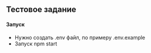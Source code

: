 ## Тестовое задание

#### Запуск
- Нужно создать .env файл, по примеру .env.example
- Запуск npm start